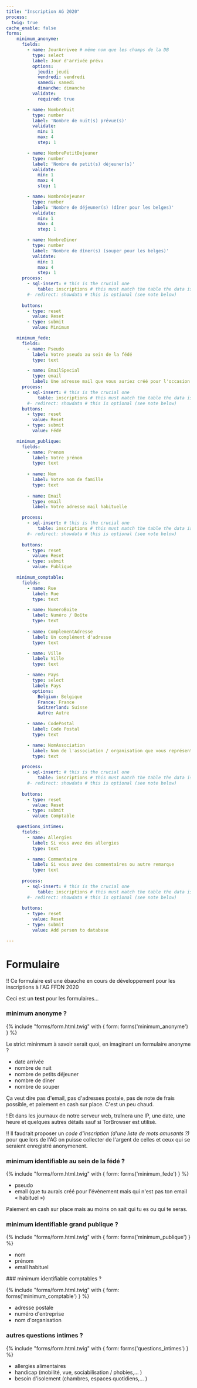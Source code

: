 ```yaml
---
title: "Inscription AG 2020"
process:
  twig: true
cache_enable: false
forms:
    minimum_anonyme:
      fields:
        - name: JourArrivee # même nom que les champs de la DB
          type: select
          label: Jour d'arrivée prévu
          options:
            jeudi: jeudi
            vendredi: vendredi
            samedi: samedi
            dimanche: dimanche
          validate: 
            required: true

        - name: NombreNuit
          type: number
          label: 'Nombre de nuit(s) prévue(s)'
          validate:
            min: 1
            max: 4
            step: 1

        - name: NombrePetitDejeuner
          type: number
          label: 'Nombre de petit(s) déjeuner(s)'
          validate:
            min: 1
            max: 4
            step: 1

        - name: NombreDejeuner
          type: number
          label: 'Nombre de déjeuner(s) (dîner pour les belges)'
          validate:
            min: 1
            max: 4
            step: 1

        - name: NombreDiner
          type: number
          label: 'Nombre de dîner(s) (souper pour les belges)'
          validate:
            min: 1
            max: 4
            step: 1
      process:
        - sql-insert: # this is the crucial one
            table: inscriptions # this must match the table the data is being added to
        #- redirect: showdata # this is optional (see note below)
      
      buttons:
        - type: reset
          value: Reset
        - type: submit
          value: Minimum

    minimum_fede:
      fields:
        - name: Pseudo
          label: Votre pseudo au sein de la fédé
          type: text

        - name: EmailSpecial
          type: email
          label: Une adresse mail que vous auriez créé pour l'occasion
      process:
        - sql-insert: # this is the crucial one
            table: inscriptions # this must match the table the data is being added to
        #- redirect: showdata # this is optional (see note below)
      buttons:
        - type: reset
          value: Reset
        - type: submit
          value: Fédé

    minimum_publique:
      fields:
        - name: Prenom
          label: Votre prénom
          type: text
          
        - name: Nom
          label: Votre nom de famille
          type: text
        
        - name: Email
          type: email
          label: Votre adresse mail habituelle

      process:
        - sql-insert: # this is the crucial one
            table: inscriptions # this must match the table the data is being added to
        #- redirect: showdata # this is optional (see note below)
      
      buttons:
        - type: reset
          value: Reset
        - type: submit
          value: Publique

    minimum_comptable:
      fields:
        - name: Rue
          label: Rue
          type: text

        - name: NumeroBoite
          label: Numéro / Boîte
          type: text
          
        - name: ComplementAdresse
          label: Un complément d'adresse
          type: text

        - name: Ville
          label: Ville
          type: text

        - name: Pays
          type: select
          label: Pays
          options:
            Belgium: Belgique
            France: France
            Switzerland: Suisse
            Autre: Autre

        - name: CodePostal
          label: Code Postal
          type: text

        - name: NomAssociation
          label: Nom de l'association / organisation que vous représentez
          type: text

      process:
        - sql-insert: # this is the crucial one
            table: inscriptions # this must match the table the data is being added to
        #- redirect: showdata # this is optional (see note below)
      
      buttons:
        - type: reset
          value: Reset
        - type: submit
          value: Comptable

    questions_intimes:
      fields:
        - name: Allergies
          label: Si vous avez des allergies
          type: text

        - name: Commentaire
          label: Si vous avez des commentaires ou autre remarque
          type: text
      
      process:
        - sql-insert: # this is the crucial one
            table: inscriptions # this must match the table the data is being added to
        #- redirect: showdata # this is optional (see note below)
      
      buttons:
        - type: reset
          value: Reset
        - type: submit
          value: Add person to database

---
```


# Formulaire

!! Ce formulaire est une ébauche en cours de développement pour les inscriptions à l'AG FFDN 2020

Ceci est un **test** pour les formulaires…

### minimum anonyme ?

{% include "forms/form.html.twig" with { form: forms('minimum_anonyme') } %}

Le strict mininmum à savoir serait quoi, en imaginant un formulaire anonyme ?

- date arrivée
- nombre de nuit 
- nombre de petits déjeuner
- nombre de diner
- nombre de souper

Ça veut dire pas d'email, pas d'adresses postale, pas de note de frais possible, et paiement en cash sur place.  C'est un peu chaud.

! Et dans les journaux de notre serveur web, traînera une IP, une date, une heure et quelques autres détails sauf si TorBrowser est utilisé.

!! Il faudrait proposer un *code d'inscription (d'une liste de mots amusants ?)* pour que lors de l'AG on puisse collecter de l'argent de celles et ceux qui se seraient enregistré anonymenent.

### minimum identifiable au sein de la fédé ?

{% include "forms/form.html.twig" with { form: forms('minimum_fede') } %}

- pseudo
- email (que tu aurais créé pour l'évènement mais qui n'est pas ton email « habituel »)

Paiement en cash sur place mais au moins on sait qui tu es ou qui te seras.

### minimum identifiable grand publique ?

{% include "forms/form.html.twig" with { form: forms('minimum_publique') } %}

- nom
- prénom
- email habituel

### minimum identifiable comptables ?

{% include "forms/form.html.twig" with { form: forms('minimum_comptable') } %}

- adresse postale
- numéro d'entreprise
- nom d'organisation

### autres questions intimes ?

{% include "forms/form.html.twig" with { form: forms('questions_intimes') } %}

- allergies alimentaires
- handicap (mobilité, vue, sociabilisation / phobies,… )
- besoin d'isolement (chambres, espaces quotidiens,… )